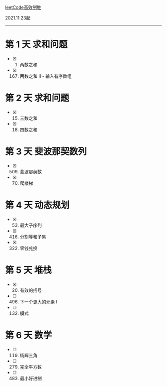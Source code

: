 [leetCode高效制胜](https://leetcode-cn.com/study-plan/efficient-winning/?progress=m866cas)

2021.11.23起

---  
# 第 1 天 求和问题
- [x] 1. 两数之和
- [x] 167. 两数之和 II - 输入有序数组

# 第 2 天 求和问题
- [x] 15. 三数之和
- [x] 18. 四数之和

# 第 3 天 斐波那契数列
- [x] 509. 斐波那契数
- [x] 70. 爬楼梯

# 第 4 天 动态规划
- [x] 53. 最大子序列
- [x] 416. 分割等和子集
- [x] 322. 零钱兑换

# 第 5 天 堆栈
- [x] 20. 有效的括号
- [ ] 496. 下一个更大的元素 I
- [ ] 132. 模式

# 第 6 天 数学
- [ ] 119. 杨辉三角
- [ ] 279. 完全平方数
- [ ] 483. 最小好进制



